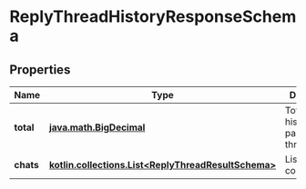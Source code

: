 
# ReplyThreadHistoryResponseSchema

## Properties
Name | Type | Description | Notes
------------ | ------------- | ------------- | -------------
**total** | [**java.math.BigDecimal**](java.math.BigDecimal.md) | Total Chats in history under particular threadId. |  [optional]
**chats** | [**kotlin.collections.List&lt;ReplyThreadResultSchema&gt;**](ReplyThreadResultSchema.md) | List of history conversations |  [optional]



